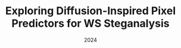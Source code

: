 ---
title:      Exploring Diffusion-Inspired Pixel Predictors for WS Steganalysis
date:       2024
venue:		ACM IH&MMSec 2024
pdf:		https://dl.acm.org/doi/pdf/10.1145/3658664.3659645
repo:		https://github.com/uibk-uncover/ws-unet
---